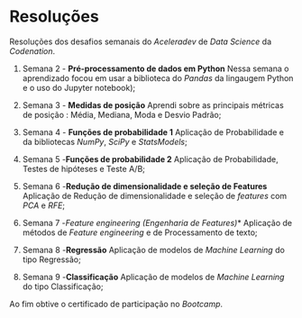 # Resoluções

Resoluções dos desafios semanais do *Aceleradev* de *Data Science* da *Codenation*.

1) Semana 2 - **Pré-processamento de dados em Python**
Nessa semana o aprendizado focou em usar a biblioteca do *Pandas* da lingaugem Python e o uso do Jupyter notebook);

2) Semana 3 - **Medidas de posição**
Aprendi sobre as principais métricas de posição : Média, Mediana, Moda e Desvio Padrão;

3) Semana 4 - **Funções de probabilidade 1**
Aplicação de Probabilidade e da bibliotecas *NumPy*, *SciPy* e *StatsModels*;

4) Semana 5 -**Funções de probabilidade 2**
Aplicação de Probabilidade, Testes de hipóteses e Teste A/B;

5) Semana 6 -**Redução de dimensionalidade e seleção de Features**
Aplicação de Redução de dimensionalidade e seleção de *features* com *PCA* e *RFE*;

6) Semana 7 -**Feature engineering*  (Engenharia de Features)**
Aplicação de métodos de *Feature engineering* e de Processamento de texto;

7) Semana 8 -**Regressão**
Aplicação de modelos de *Machine Learning* do tipo Regressão;

8) Semana 9 -**Classificação**
Aplicação de modelos de *Machine Learning* do tipo Classificação;

Ao fim obtive o certificado de participação no *Bootcamp*.
